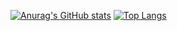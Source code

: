 [![Anurag's GitHub stats](https://github-readme-stats.vercel.app/api?username=soltanloo&theme=calm&count_private=true&show_icons=true&include_all_commits=true)](https://github.com/anuraghazra/github-readme-stats) 
[![Top Langs](https://github-readme-stats.vercel.app/api/top-langs/?username=soltanloo&layout=compact&langs_count=9&hide=assembly,tex,jupyter%20notebook&theme=calm)](https://github.com/anuraghazra/github-readme-stats)
